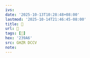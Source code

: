 ```yaml
---
ivs:
date: '2025-10-13T10:28:48+08:00'
lastmod: '2025-10-14T21:46:45-08:00'
title: 􄖅
url: 􄖅
tags: [𣦦]
hex: '239A6'
src: GHZR DCCV
note:
---
```

